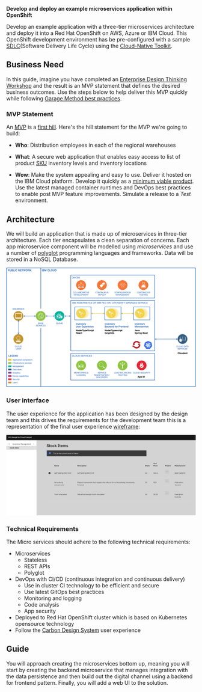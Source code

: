 <!--- cSpell:ignore ICPA openshiftconsole Theia userid toolset crwexposeservice gradlew bluemix ocinstall Mico crwopenlink crwopenapp swaggerui gitpat gituser  buildconfig yourproject wireframe devenvsetup viewapp crwopenlink  atemplatized rtifactoryurlsetup Kata Koda configmap Katacoda checksetup cndp katacoda checksetup Linespace igccli regcred REPLACEME Tavis pipelinerun openshiftcluster invokecloudshell cloudnative sampleapp bwoolf hotspots multicloud pipelinerun Sricharan taskrun Vadapalli Rossel REPLACEME cloudnativesampleapp artifactoryuntar untar Hotspot devtoolsservices Piyum Zonooz Farr Kamal Arora Laszewski  Roadmap roadmap Istio Packt buildpacks automatable ksonnet jsonnet targetport podsiks SIGTERM SIGKILL minikube apiserver multitenant kubelet multizone Burstable checksetup handson  stockbffnode codepatterns devenvsetup newwindow preconfigured cloudantcredentials apikey Indexyaml classname  errorcondition tektonpipeline gradlew gitsecret viewapp cloudantgitpodscreen crwopenlink cdply crwopenapp -->

**Develop and deploy an example microservices application within OpenShift**

Develop an example application with a three-tier microservices architecture and deploy it into a Red Hat OpenShift on AWS, Azure or IBM Cloud. This OpenShift development environment has be pre-configured with a sample [SDLC](https://cio-wiki.org/wiki/Software_Development_Life_Cycle_(SDLC))(Software Delivery Life Cycle) using the [Cloud-Native Toolkit](https://develop.cloudnativetoolkit.dev/).

## Business Need

In this guide, imagine you have completed an [Enterprise Design Thinking Workshop](https://www.ibm.com/garage/method/practices/think/enterprise-design-thinking/) and the result is an MVP statement that defines the desired business outcomes. Use the steps below to help deliver this MVP quickly while following [Garage Method best practices](https://www.ibm.com/garage/method/cloud/).

### MVP Statement

An [MVP](https://www.ibm.com/garage/method/practices/think/practice_minimum_viable_product/) is a [first hill](https://www.ibm.com/garage/method/practices/think/practice_hills/). Here's the hill statement for the MVP we're going to build:

- **Who**: Distribution employees in each of the regional warehouses

- **What**: A secure web application that enables easy access to list of product [SKU](https://en.wikipedia.org/wiki/Stock_keeping_unit) inventory levels and inventory locations

- **Wow**: Make the system appealing and easy to use. Deliver it hosted on the IBM Cloud platform. Develop it quickly as a [minimum viable product](https://www.ibm.com/garage/method/practices/think/practice_minimum_viable_product/). Use the latest managed container runtimes and DevOps best practices to enable post MVP feature improvements. Simulate a release to a _Test_ environment.

## Architecture

We will build an application that is made up of microservices in three-tier architecture. Each tier encapsulates a clean separation of concerns. Each app microservice component will be modelled using _microservices_ and use a number of [polyglot](https://searchsoftwarequality.techtarget.com/definition/polyglot-programming) programming languages and frameworks. Data will be stored in a NoSQL Database.

![Architecture](images/architecture.png)

### User interface

The user experience for the application has been designed by the design team and this drives the requirements for the development team this is a representation of the final user experience [wireframe](https://www.ibm.com/garage/method/practices/think/practice_wireframes/):

![UI Design](images/inventory-ui-design.png)

### Technical Requirements

The Micro services should adhere to the following technical requirements:

- Microservices
    - Stateless
    - REST APIs
    - Polyglot
- DevOps with CI/CD (continuous integration and continuous delivery) 
    - Use in cluster CI technology to be efficient and secure
    - Use latest GitOps best practices
    - Monitoring and logging
    - Code analysis
    - App security
- Deployed to Red Hat OpenShift cluster which is based on Kubernetes opensource technology
- Follow the [Carbon Design System](https://www.carbondesignsystem.com/) user experience

## Guide

You will approach creating the microservices bottom up, meaning you will start by creating the backend microservice that manages integration with the data persistence and then build out the digital channel using a backend for frontend pattern. Finally, you will add a web UI to the solution.
